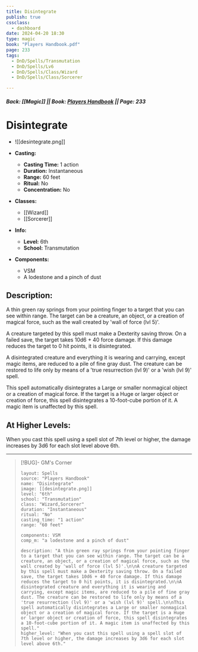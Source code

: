 ```yaml
---
title: Disintegrate
publish: true
cssclass:
  - dashboard
date: 2024-04-20 18:30
type: magic
book: "Players Handbook.pdf"
page: 233
tags:
  - DnD/Spells/Transmutation
  - DnD/Spells/Lv6
  - DnD/Spells/Class/Wizard
  - DnD/Spells/Class/Sorcerer

---
```


##### Back: [[Magic]] || Book: [Players Handbook](https://drive.google.com/drive/folders/1O5bhpYizcIT5xxAoLOuzCRht_PVS7VSG?usp=sharing) || Page: 233

# Disintegrate
- ![[desintegrate.png]]
- **Casting:**
    - **Casting Time:** 1 action
    - **Duration:** Instantaneous
    - **Range:** 60 feet
    - **Ritual:** No
    - **Concentration:** No
- **Classes:**
    - [[Wizard]]
    - [[Sorcerer]]

- **Info:**
    - **Level:** 6th
    - **School:** Transmutation
- **Components:**
    - VSM
    - A lodestone and a pinch of dust

## Description:
A thin green ray springs from your pointing finger to a target that you can see within range. The target can be a creature, an object, or a creation of magical force, such as the wall created by 'wall of force (lvl 5)'.

A creature targeted by this spell must make a Dexterity saving throw. On a failed save, the target takes 10d6 + 40 force damage. If this damage reduces the target to 0 hit points, it is disintegrated.

A disintegrated creature and everything it is wearing and carrying, except magic items, are reduced to a pile of fine gray dust. The creature can be restored to life only by means of a 'true resurrection (lvl 9)' or a 'wish (lvl 9)' spell.

This spell automatically disintegrates a Large or smaller nonmagical object or a creation of magical force. If the target is a Huge or larger object or creation of force, this spell disintegrates a 10-foot-cube portion of it. A magic item is unaffected by this spell.

## At Higher Levels:
When you cast this spell using a spell slot of 7th level or higher, the damage increases by 3d6 for each slot level above 6th.

---

> [!BUG]- GM's Corner
>
> ```statblock
> layout: Spells
> source: "Players Handbook"
> name: "Disintegrate"
> image: [[desintegrate.png]]
> level: "6th"
> school: "Transmutation"
> class: "Wizard,Sorcerer"
> duration: "Instantaneous"
> ritual: "No"
> casting_time: "1 action"
> range: "60 feet"
>
> components: VSM
> comp_m: "a lodestone and a pinch of dust"
>
> description: "A thin green ray springs from your pointing finger to a target that you can see within range. The target can be a creature, an object, or a creation of magical force, such as the wall created by 'wall of force (lvl 5)'.\n\nA creature targeted by this spell must make a Dexterity saving throw. On a failed save, the target takes 10d6 + 40 force damage. If this damage reduces the target to 0 hit points, it is disintegrated.\n\nA disintegrated creature and everything it is wearing and carrying, except magic items, are reduced to a pile of fine gray dust. The creature can be restored to life only by means of a 'true resurrection (lvl 9)' or a 'wish (lvl 9)' spell.\n\nThis spell automatically disintegrates a Large or smaller nonmagical object or a creation of magical force. If the target is a Huge or larger object or creation of force, this spell disintegrates a 10-foot-cube portion of it. A magic item is unaffected by this spell."
> higher_level: "When you cast this spell using a spell slot of 7th level or higher, the damage increases by 3d6 for each slot level above 6th."
> ```
